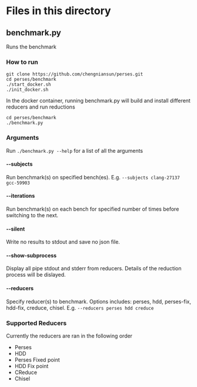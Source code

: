 # Files in this directory

## benchmark.py

Runs the benchmark 

### How to run

```shell
git clone https://github.com/chengniansun/perses.git
cd perses/benchmark
./start_docker.sh
./init_docker.sh
```
In the docker container, running benchmark.py will build and install different reducers and run reductions 
```shell
cd perses/benchmark
./benchmark.py
```

### Arguments
Run ```./benchmark.py --help``` for a list of all the arguments

#### --subjects
Run benchmark(s) on specified bench(es). E.g. ```--subjects clang-27137 gcc-59903```

#### --iterations
Run benchmark(s) on each bench for specified number of times before switching to the next.

#### --silent
Write no results to stdout and save no json file.

#### --show-subprocess
Display all pipe stdout and stderr from reducers. Details of the reduction process will be dislayed.

#### --reducers
Specify reducer(s) to benchmark. Options includes: perses, hdd, perses-fix, hdd-fix, creduce, chisel. E.g. ```--reducers perses hdd creduce```



### Supported Reducers
Currently the reducers are ran in the following order
* Perses
* HDD
* Perses Fixed point
* HDD Fix point
* CReduce
* Chisel
